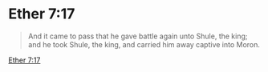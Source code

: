 # Ether 7:17

> And it came to pass that he gave battle again unto Shule, the king; and he took Shule, the king, and carried him away captive into Moron.

[Ether 7:17](https://www.churchofjesuschrist.org/study/scriptures/bofm/ether/7?lang=eng&id=p17#p17)


